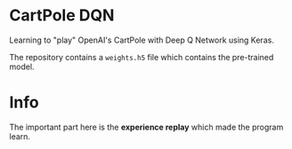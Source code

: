 # CartPole DQN

Learning to "play" OpenAI's CartPole with Deep Q Network using Keras.

The repository contains a `weights.h5` file which contains the pre-trained model.

# Info

The important part here is the **experience replay** which made the program learn.
